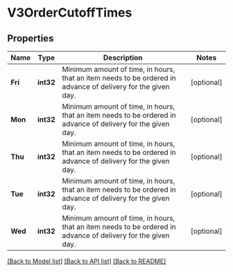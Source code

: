 # V3OrderCutoffTimes

## Properties

Name | Type | Description | Notes
------------ | ------------- | ------------- | -------------
**Fri** | **int32** | Minimum amount of time, in hours, that an item needs to be ordered in advance of delivery for the given day. | [optional] 
**Mon** | **int32** | Minimum amount of time, in hours, that an item needs to be ordered in advance of delivery for the given day. | [optional] 
**Thu** | **int32** | Minimum amount of time, in hours, that an item needs to be ordered in advance of delivery for the given day. | [optional] 
**Tue** | **int32** | Minimum amount of time, in hours, that an item needs to be ordered in advance of delivery for the given day. | [optional] 
**Wed** | **int32** | Minimum amount of time, in hours, that an item needs to be ordered in advance of delivery for the given day. | [optional] 

[[Back to Model list]](../README.md#documentation-for-models) [[Back to API list]](../README.md#documentation-for-api-endpoints) [[Back to README]](../README.md)


